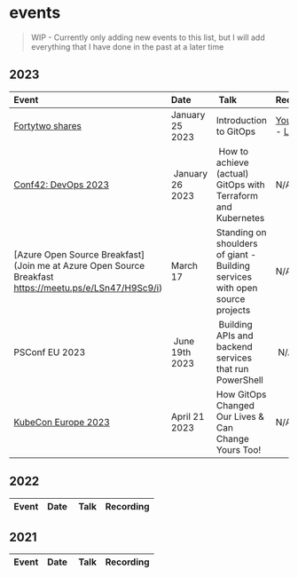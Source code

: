 # events

>WIP - Currently only adding new events to this list, but I will add everything that I have done in the past at a later time

## 2023

| Event | Date | Talk | Recording |
|:------|:-----|:-----|:----------|
| [Fortytwo shares](https://www.linkedin.com/video/event/urn:li:ugcPost:7018209873809051648/) | January 25 2023 | Introduction to GitOps | [YouTube](https://www.youtube.com/watch?v=k0FcQVowZe0) - [LinkedIn](https://www.linkedin.com/video/event/urn:li:ugcPost:7018209873809051648/) |
| [Conf42: DevOps 2023](https://www.conf42.com/DevOps_2023_Roberth_Strand_achieve_gitops_terraform_kubernetes) | January 26 2023 | How to achieve (actual) GitOps with Terraform and Kubernetes | N/A |
| [Azure Open Source Breakfast](Join me at Azure Open Source Breakfast https://meetu.ps/e/LSn47/H9Sc9/i) | March 17 | Standing on shoulders of giant - Building services with open source projects | N/A |
| PSConf EU 2023 | June 19th 2023 | Building APIs and backend services that run PowerShell | N/A |
| [KubeCon Europe 2023](https://kccnceu2023.sched.com/event/1HydD) | April 21 2023 | How GitOps Changed Our Lives & Can Change Yours Too! | N/A |

## 2022

| Event | Date | Talk | Recording |
|:------|:-----|:-----|:----------|

## 2021

| Event | Date | Talk | Recording |
|:------|:-----|:-----|:----------|
